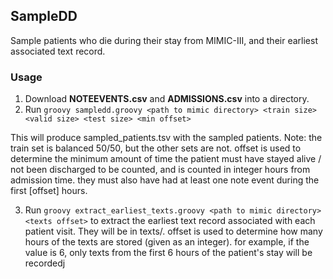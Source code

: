 ## SampleDD

Sample patients who die during their stay from MIMIC-III, and their earliest associated text record.

### Usage

1. Download **NOTEEVENTS.csv** and **ADMISSIONS.csv** into a directory.
2. Run ``groovy sampledd.groovy <path to mimic directory> <train size> <valid size> <test size> <min offset>``

This will produce sampled_patients.tsv with the sampled patients. Note: the train set is balanced 50/50, but the other sets are not. offset is used to determine the minimum amount of time the patient must have stayed alive / not been discharged to be counted, and is counted in integer hours from admission time. they must also have had at least one note event during the first [offset] hours.

3. Run ``groovy extract_earliest_texts.groovy <path to mimic directory> <texts offset>`` to extract the earliest text record associated with each patient visit. They will be in texts/. offset is used to determine how many hours of the texts are stored (given as an integer). for example, if the value is 6, only texts from the first 6 hours of the patient's stay will be recordedj 
